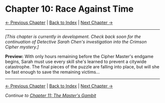 # Chapter 10: Race Against Time

[← Previous Chapter](chapter09.md) | [Back to Index](../index.md) | [Next Chapter →](chapter11.md)

---

*[This chapter is currently in development. Check back soon for the continuation of Detective Sarah Chen's investigation into the Crimson Cipher mystery.]*

**Preview:**
With only hours remaining before the Cipher Master's endgame begins, Sarah must use every skill she's learned to prevent a citywide catastrophe. The final pieces of the puzzle are falling into place, but will she be fast enough to save the remaining victims...

---

[← Previous Chapter](chapter09.md) | [Back to Index](../index.md) | [Next Chapter →](chapter11.md)

*Continue to [Chapter 11: The Master's Gambit](chapter11.md)*